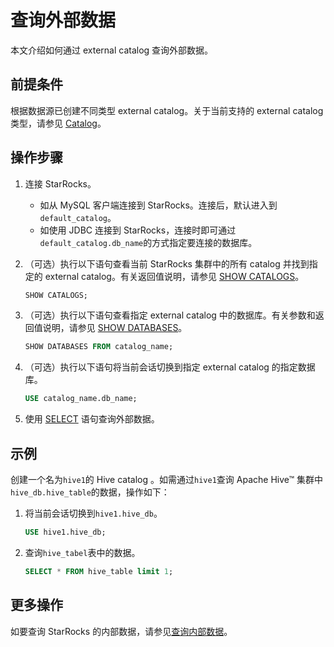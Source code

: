 # 查询外部数据

本文介绍如何通过 external catalog 查询外部数据。

## 前提条件

根据数据源已创建不同类型 external catalog。关于当前支持的 external catalog 类型，请参见 [Catalog](../catalog/catalog_overview.md#catalog)。

## 操作步骤

1. 连接 StarRocks。
   - 如从 MySQL 客户端连接到 StarRocks。连接后，默认进入到 `default_catalog`。
   - 如使用 JDBC 连接到 StarRocks，连接时即可通过`default_catalog.db_name`的方式指定要连接的数据库。

2. （可选）执行以下语句查看当前 StarRocks 集群中的所有 catalog 并找到指定的 external catalog。有关返回值说明，请参见 [SHOW CATALOGS](/sql-reference/sql-statements/data-manipulation/SHOW%20CATALOGS.md)。

    ```SQL
    SHOW CATALOGS;
    ```

3. （可选）执行以下语句查看指定 external catalog 中的数据库。有关参数和返回值说明，请参见 [SHOW DATABASES](/sql-reference/sql-statements/data-manipulation/SHOW%20DATABASES.md)。

    ```SQL
    SHOW DATABASES FROM catalog_name;
    ```

4. （可选）执行以下语句将当前会话切换到指定 external catalog 的指定数据库。

    ```SQL
    USE catalog_name.db_name;
    ```

5. 使用 [SELECT](/sql-reference/sql-statements/data-manipulation/SELECT.md) 语句查询外部数据。

## 示例

创建一个名为`hive1`的 Hive catalog 。如需通过`hive1`查询 Apache Hive™ 集群中`hive_db.hive_table`的数据，操作如下：

1. 将当前会话切换到`hive1.hive_db`。

    ```SQL
    USE hive1.hive_db;
    ```

2. 查询`hive_tabel`表中的数据。

    ```SQL
    SELECT * FROM hive_table limit 1;
    ```

## 更多操作

如要查询 StarRocks 的内部数据，请参见[查询内部数据](../catalog/default_catalog.md#查询内部数据)。
